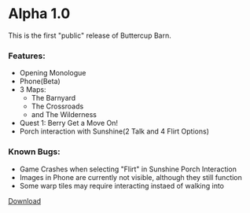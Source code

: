 # **Alpha 1.0**

This is the first "public" release of Buttercup Barn.
### Features:
- Opening Monologue
- Phone(Beta)
- 3 Maps:
  -  The Barnyard
  -  The Crossroads
  -  and The Wilderness
- Quest 1: Berry Get a Move On!
- Porch interaction with Sunshine(2 Talk and 4 Flirt Options)

### Known Bugs:
- Game Crashes when selecting "Flirt" in Sunshine Porch Interaction
- Images in Phone are currently not visible, although they still function
- Some warp tiles may require interacting instaed of walking into


[Download](https://www.mediafire.com/file/v3b1nwawpgv1ley/Buttercup_Barn_Alpha_1.0.zip/file)
